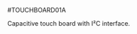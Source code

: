 <!--- PrjInfo ---> <!--- Please remove this line after manually editing --->
<!--- 00a56be08b96043df9e37d6aff7b6990 --->
<!--- Created:20170111-16:38: ---> 
<!--- Author:Mlab: ---> 
<!--- AuthorEmail:mlab@mlab.cz: ---> 
<!--- Tags:imported: ---> 
<!--- Ust:[End]: ---> 
<!--- Name:TOUCHBOARD01A: --->
#TOUCHBOARD01A 
<!--- LongName --->

<!--- ELongName ---> 

<!--- Lead --->
Capacitive touch board with I²C interface.
<!--- ELead ---> 


​
​
<!--- Description --->
<!--- EDescription --->
<!--- Content --->
<!--- EContent --->
            